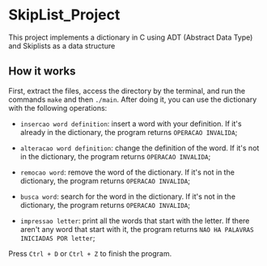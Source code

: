 # SkipList_Project
This project implements a dictionary in C using ADT (Abstract Data Type) and Skiplists as a data structure
## How it works
First, extract the files, access the directory by the terminal, and run the commands `make` and then `./main`. After doing it, you can use the dictionary with the following operations:

- `insercao word definition`: insert a word with your definition. If it's already in the dictionary, the program returns `OPERACAO INVALIDA`;

- `alteracao word definition`: change the definition of the word. If it's not in the dictionary, the program returns `OPERACAO INVALIDA`;

- `remocao word`: remove the word of the dictionary. If it's not in the dictionary, the program returns `OPERACAO INVALIDA`;

- `busca word`: search for the word in the dictionary. If it's not in the dictionary, the program returns `OPERACAO INVALIDA`;

- `impressao letter`: print all the words that start with the letter. If there aren't any word that start with it, the program returns `NAO HA PALAVRAS INICIADAS POR letter`;

Press `Ctrl + D` or `Ctrl + Z` to finish the program.
